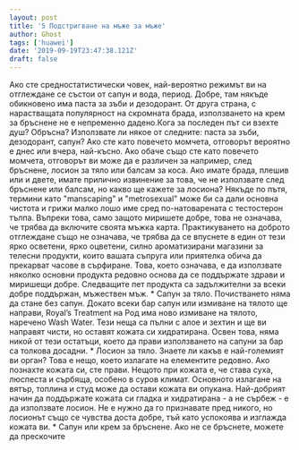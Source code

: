 ```yaml
---
layout: post
title: '5 Подстригване на мъже за мъже'
author: Ghost
tags: ['huawei']
date: '2019-09-19T23:47:38.121Z'
draft: false
---
```


Ако сте средностатистически човек, най-вероятно режимът ви на отглеждане се състои от сапун и вода, период. Добре, там някъде обикновено има паста за зъби и дезодорант. От друга страна, с нарастващата популярност на скромната брада, използването на крем за бръснене не е непременно дадено.Кога за последен път си взехте душ? Обръсна? Използвате ли някое от следните: паста за зъби, дезодорант, сапун? Ако сте като повечето момчета, отговорът вероятно е днес или вчера, най-късно. Ако обаче също сте като повечето момчета, отговорът ви може да е различен за например, след бръснене, лосион за тяло или балсам за коса. Ако имате брада, плешив или и двете, имате прилично извинение за това, че не използвате след бръснене или балсам, но какво ще кажете за лосиона? Някъде по пътя, термини като "manscaping" и "metrosexual" може би са дали основна чистота и грижи малко лошо име сред по-натоварената с тестостерон тълпа. Въпреки това, само защото миришете добре, това не означава, че трябва да включите своята мъжка карта. Практикуването на доброто отглеждане също не означава, че трябва да се впуснете в един от тези ярко осветени, ярко оцветени, силно ароматизирани магазини за телесни продукти, които вашата съпруга или приятелка обича да прекарват часове в сърфиране. Това, което означава, е да използвате няколко основни продукта редовно основа да се поддържате здрави и миришещи добре. Следващите пет продукта са задължителни за всеки добре поддържан, мъжествен мъж. * Сапун за тяло. Почистването няма да стане без сапун. Докато всеки бар сапун или измиване на тялото ще направи, Royal’s Treatment на Род има ново измиване на тялото, наречено Wash Water. Тези неща са пълни с алое и зехтин и ще ви направят чисти, но оставят кожата си хидратирана. Освен това, няма никой от тези остатъци, което да прави използването на сапуни за бар са толкова досадни. * Лосион за тяло. Знаете ли какъв е най-големият ви орган? Това е нещо, което излагате на елементите редовно. Ако познахте кожата си, сте прави. Нещото при кожата е, че става суха, люспеста и сърбяща, особено в суров климат. Основното излагане на вятър, топлина и студ може да остави кожата ви опукана. Най-добрият начин да поддържате кожата си гладка и хидратирана - а не сърбеж - е да използвате лосион. Не е нужно да го признавате пред никого, но лосионът също се чувства доста добре, тъй като успокоява и изглажда кожата ви. * Сапун или крем за бръснене. Ако не се бръснете, можете да прескочите
